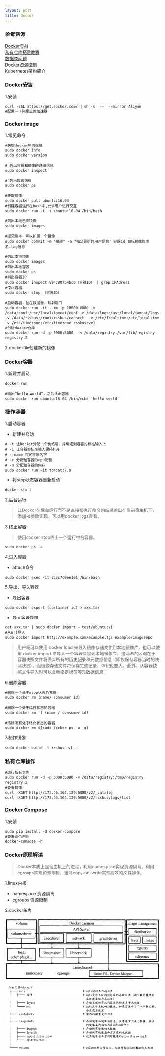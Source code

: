 ```yaml
---
layout: post
title: Docker
---
```


### 参考资源
[Docker实战](https://yeasy.gitbooks.io/docker_practice/content/)<br>
[私有仓库搭建教程](http://www.jianshu.com/p/00ac18fce367)<br>
[数据卷问题](http://www.jianshu.com/p/170707b98468)<br>
[Docker资源控制](http://blog.csdn.net/horsefoot/article/details/51731543)<br>
[Kubernetes架构简介](http://www.infoq.com/cn/articles/Kubernetes-system-architecture-introduction#)<br>

### Docker安装
1.安装
```shell
curl -sSL https://get.docker.com/ | sh -s  --  --mirror Aliyun
#配置一下阿里云的加速器
```

### Docker image
1.常见命令

```shell
#获取docker环境信息
sudo docker info
sudo docker version

# 列出容器和镜像的详细信息
sudo docker inspect

# 列出容器信息
sudo docker ps

#获取镜像
sudo docker pull ubuntu:16.04
#创建容器运行在bash中,允许用户进行交互
sudo docker run -t -i ubuntu:16.04 /bin/bash

#列出本地已有镜像
sudo docker images

#提交副本，可以扩展一个镜像
sudo docker commit -m "描述" -a "指定更新的用户信息" 容器id 目标镜像的库名:tag信息

#列出本地镜像	
sudo docker images
#列出本地容器	
sudo docker ps
#列出容器IP	
sudo docker inspect 894c807b4bc0（容器ID） | grep IPAdress
#停止容器		
sudo docker stop （容器ID）

#启动容器，挂在数据卷，映射端口
sudo docker run -it --rm -p 10000:8080 -v /data/conf:/usr/local/tomcat/conf -v /data/logs:/usr/local/tomcat/logs -v /data/rssbus:/root/rssbus/connect  -v /etc/localtime:/etc/localtime -v /etc/timezone:/etc/timezone rssbus:vv1
#创建docker仓库
sudo docker run -d -p 5000:5000  -v /data/registry:/var/lib/registry registry:2
```

2.dockerfile创建新的镜像

### Docker容器
1.新建并启动

```shell
docker run

#输出“hello world”，之后终止容器
sudo docker run ubuntu:16.04 /bin/echo 'hello world'
```
### 操作容器
1.启动容器
+ 新建并启动<br>

```shell
# -t 让Docker分配一个伪终端，并绑定到容器的标准输入上
# -i 让容器的标准输入保持打开
# --name 指定容器名字
# -c 分配给容器的cpu配额
# -m 分配给容器的内存
sudo docker run -it tomcat:7.0
```

+ 将stop状态容器重新启动<br>

```shell
docker start
```
2.后台运行
>让Docker在后台运行而不是直接把执行命令的结果输出在当前宿主机下，添加-d参数实现，可以用docker logs查看。<br>

3.终止容器
>使用docker stop终止一个运行中的容器。<br>

```shell
sudo docker ps -a
```

4.进入容器
+ attach命令<br>

```shell
sudo docker exec -it 775c7c9ee1e1 /bin/bash  
```

5.导出、导入容器
+ 导出容器<br>

```shell
sudo docker export (container id) > xxx.tar
```

+ 导入容器快照
 
```shell
cat xxx.tar | sudo docker import - test/ubuntu:v1
#从url导入
sudo docker import http://example.com/example.tgz example/imagerepo
```

>用户既可以使用 docker load 来导入镜像存储文件到本地镜像库，也可以使用 docker import 来导入一个容器快照到本地镜像库。这两者的区别在于容器快照文件将丢弃所有的历史记录和元数据信息（即仅保存容器当时的快照状态），而镜像存储文件将保存完整记录，体积也要大。此外，从容器快照文件导入时可以重新指定标签等元数据信息<br>

6.删除容器

```shell
#删除一个处于stop状态的容器
sudo docker rm (name/ consumer id)

#删除一个处于运行状态的容器
sudo docker rm -f (name / consumer id)

#清除所有处于终止状态的容器
sudo docker rm ${sudo docker ps -a -q}
```

7.制作镜像

```shell
sudo docker build -t rssbus：v1 .
```

### 私有仓库操作

```shell
#运行私有仓库
sudo docker run -d -p 5000:5000 -v /data/registry:/tmp/registry registry:2
#查看镜像
curl -XGET http://172.16.164.129:5000/v2/_catalog
curl -XGET http://172.16.164.129:5000/v2/rssbus/tags/list
```

### Docker Compose
1.安装

```shell
sudo pip install -U docker-compose
#查看命令用法
docker-compose -h
```

### Docker原理解读
>Docker本质上是宿主机上的进程，利用namespace实现资源隔离，利用cgroups实现资源限制，通过copy-on-write实现高效的文件操作。

1.linux内核
+ namespace 资源隔离
+ cgroups 资源限制

2.docker架构

![](https://raw.githubusercontent.com/nanhuirong/nanhuirong.github.io/master/_posts/docker/docker框架图.png)<br>
![](https://raw.githubusercontent.com/nanhuirong/nanhuirong.github.io/master/_posts/docker/docker目录.png)<br>


